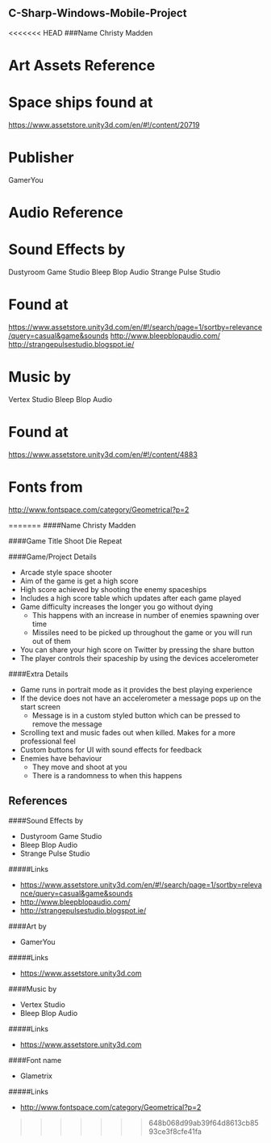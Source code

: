 C-Sharp-Windows-Mobile-Project
------------------------------

<<<<<<< HEAD
###Name
Christy Madden

Art Assets Reference 
====================

Space ships found at
====================
https://www.assetstore.unity3d.com/en/#!/content/20719

Publisher
=========
GamerYou


Audio Reference
===============

Sound Effects by
================
Dustyroom Game Studio
Bleep Blop Audio
Strange Pulse Studio

Found at
=========
https://www.assetstore.unity3d.com/en/#!/search/page=1/sortby=relevance/query=casual&game&sounds
http://www.bleepblopaudio.com/
http://strangepulsestudio.blogspot.ie/

Music by
========
Vertex Studio
Bleep Blop Audio

Found at
========
https://www.assetstore.unity3d.com/en/#!/content/4883

Fonts from
==========
http://www.fontspace.com/category/Geometrical?p=2

=======
####Name
Christy Madden  

####Game Title
Shoot Die Repeat

####Game/Project Details
* Arcade style space shooter
* Aim of the game is get a high score
* High score achieved by shooting the enemy spaceships
* Includes a high score table which updates after each game played
* Game difficulty increases the longer you go without dying
  * This happens with an increase in number of enemies spawning over time
  * Missiles need to be picked up throughout the game or you will run out of them
* You can share your high score on Twitter by pressing the share button
* The player controls their spaceship by using the devices accelerometer

####Extra Details
* Game runs in portrait mode as it provides the best playing experience
* If the device does not have an accelerometer a message pops up on the start screen
  * Message is in a custom styled button which can be pressed to remove the message
* Scrolling text and music fades out when killed. Makes for a more professional feel
* Custom buttons for UI with sound effects for feedback
* Enemies have behaviour
  * They move and shoot at you
  * There is a randomness to when this happens


References
-----------

####Sound Effects by
* Dustyroom Game Studio
* Bleep Blop Audio
* Strange Pulse Studio

#####Links
* https://www.assetstore.unity3d.com/en/#!/search/page=1/sortby=relevance/query=casual&game&sounds
* http://www.bleepblopaudio.com/
* http://strangepulsestudio.blogspot.ie/

####Art by
* GamerYou

#####Links
* https://www.assetstore.unity3d.com

####Music by
* Vertex Studio
* Bleep Blop Audio

#####Links
* https://www.assetstore.unity3d.com

####Font name
* Glametrix

#####Links
* http://www.fontspace.com/category/Geometrical?p=2
>>>>>>> 648b068d99ab39f64d8613cb8593ce3f8cfe41fa
